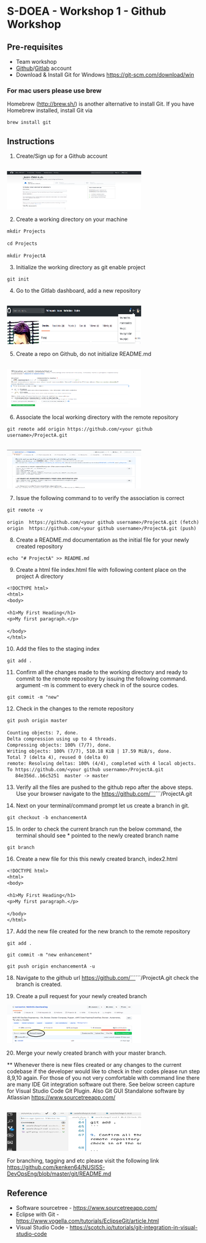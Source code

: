 # S-DOEA - Workshop 1 - Github Workshop

## Pre-requisites 
* Team workshop
* [Github](https://github.com/)/[Gitlab](https://about.gitlab.com/) account
* Download & Install Git for Windows https://git-scm.com/download/win

### For mac users please use brew 

Homebrew (http://brew.sh/) is another alternative to install Git. If you have Homebrew installed, install Git via

```
brew install git
```

## Instructions

1. Create/Sign up for a Github account
<br>
<img style="width:350px;height:100px; float: center;" src="./screens/git1.png"/>
<br>

2. Create a working directory on your machine

```
mkdir Projects

cd Projects

mkdir ProjectA

```
3. Initialize the working directory as git enable project

```
git init
```

4. Go to the Gitlab dashboard, add a new repository
<br>
<img style="width:350px;height:100px; float: center;" src="./screens/git2.png"/>
<br>


5. Create a repo on Github, do not initialize README.md
<br>
<img style="width:350px;height:100px; float: center;" src="./screens/git3.png"/>
<br>

6. Associate the local working directory with the remote repository

```
git remote add origin https://github.com/<your github username>/ProjectA.git
```

<br>
<img style="width:350px;height:100px; float: center;" src="./screens/git4.png"/>
<br>

7. Issue the following command to to verify the association is correct

```
git remote -v

origin	https://github.com/<your github username>/ProjectA.git (fetch)
origin	https://github.com/<your github username>/ProjectA.git (push)
```

8. Create a README.md documentation as the initial file for your newly created repository

```
echo "# ProjectA" >> README.md
```

9. Create a html file index.html file with following content place on the project A directory

```
<!DOCTYPE html>
<html>
<body>

<h1>My First Heading</h1>
<p>My first paragraph.</p>

</body>
</html>
```

10. Add the files to the staging index

```
git add .
```

11. Confirm all the changes made to the working directory and ready to commit to the remote repository by issuing the following command. argument -m is comment to every check in of the source codes.

```
git commit -m "new"
```

12. Check in the changes to the remote repository

```
git push origin master

Counting objects: 7, done.
Delta compression using up to 4 threads.
Compressing objects: 100% (7/7), done.
Writing objects: 100% (7/7), 510.18 KiB | 17.59 MiB/s, done.
Total 7 (delta 4), reused 0 (delta 0)
remote: Resolving deltas: 100% (4/4), completed with 4 local objects.
To https://github.com/<your github username>/ProjectA.git
   84e356d..b6c5251  master -> master
```

13. Verify all the files are pushed to the github repo after the above steps. Use your browser navigate to the https://github.com/```<your github username>```/ProjectA.git

14. Next on your terminal/command prompt let us create a branch in git.

```
git checkout -b enchancementA
```

15. In order to check the current branch run the below command, the terminal should see * pointed to the newly created branch name

```
git branch
```

16. Create a new file for this this newly created branch, index2.html

```
<!DOCTYPE html>
<html>
<body>

<h1>My First Heading</h1>
<p>My first paragraph.</p>

</body>
</html>
```

17. Add the new file created for the new branch to the remote repository

```
git add .
```

```
git commit -m "new enhancement"
```

```
git push origin enchancementA -u
```

18. Navigate to the github url https://github.com/```<your github username>```/ProjectA.git check the branch is created.

19. Create a pull request for your newly created branch

<img style="width:350px;height:100px; float: center;" src="./screens/git6.png"/>

20. Merge your newly created branch with your master branch.


** Whenever there is new files created or any changes to the current codebase if the developer would like to check in their codes please run step 8,9,10 again. For those of you not very comfortable with command line there are many IDE Git integration software out there. See below screen capture for Visual Studio Code Git Plugin. Also Git GUI Standalone software by Atlassian https://www.sourcetreeapp.com/

<br>
<img style="width:350px;height:100px; float: center;" src="./screens/git5.png"/>
<br>


For branching, tagging and etc please visit the following link https://github.com/kenken64/NUSISS-DevOpsEng/blob/master/git/README.md


## Reference
* Software sourcetree - https://www.sourcetreeapp.com/
* Eclipse with Git - https://www.vogella.com/tutorials/EclipseGit/article.html
* Visual Studio Code - https://scotch.io/tutorials/git-integration-in-visual-studio-code
